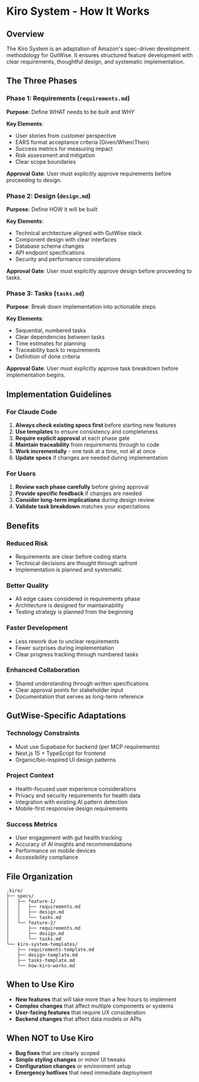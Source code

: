 # Kiro System - How It Works

## Overview
The Kiro System is an adaptation of Amazon's spec-driven development methodology for GutWise. It ensures structured feature development with clear requirements, thoughtful design, and systematic implementation.

## The Three Phases

### Phase 1: Requirements (`requirements.md`)
**Purpose**: Define WHAT needs to be built and WHY

**Key Elements**:
- User stories from customer perspective
- EARS format acceptance criteria (Given/When/Then)
- Success metrics for measuring impact
- Risk assessment and mitigation
- Clear scope boundaries

**Approval Gate**: User must explicitly approve requirements before proceeding to design.

### Phase 2: Design (`design.md`)  
**Purpose**: Define HOW it will be built

**Key Elements**:
- Technical architecture aligned with GutWise stack
- Component design with clear interfaces
- Database schema changes
- API endpoint specifications
- Security and performance considerations

**Approval Gate**: User must explicitly approve design before proceeding to tasks.

### Phase 3: Tasks (`tasks.md`)
**Purpose**: Break down implementation into actionable steps

**Key Elements**:
- Sequential, numbered tasks
- Clear dependencies between tasks
- Time estimates for planning
- Traceability back to requirements
- Definition of done criteria

**Approval Gate**: User must explicitly approve task breakdown before implementation begins.

## Implementation Guidelines

### For Claude Code
1. **Always check existing specs first** before starting new features
2. **Use templates** to ensure consistency and completeness
3. **Require explicit approval** at each phase gate
4. **Maintain traceability** from requirements through to code
5. **Work incrementally** - one task at a time, not all at once
6. **Update specs** if changes are needed during implementation

### For Users
1. **Review each phase carefully** before giving approval
2. **Provide specific feedback** if changes are needed
3. **Consider long-term implications** during design review
4. **Validate task breakdown** matches your expectations

## Benefits

### Reduced Risk
- Requirements are clear before coding starts
- Technical decisions are thought through upfront
- Implementation is planned and systematic

### Better Quality
- All edge cases considered in requirements phase
- Architecture is designed for maintainability
- Testing strategy is planned from the beginning

### Faster Development
- Less rework due to unclear requirements
- Fewer surprises during implementation
- Clear progress tracking through numbered tasks

### Enhanced Collaboration
- Shared understanding through written specifications
- Clear approval points for stakeholder input
- Documentation that serves as long-term reference

## GutWise-Specific Adaptations

### Technology Constraints
- Must use Supabase for backend (per MCP requirements)
- Next.js 15 + TypeScript for frontend
- Organic/bio-inspired UI design patterns

### Project Context
- Health-focused user experience considerations
- Privacy and security requirements for health data
- Integration with existing AI pattern detection
- Mobile-first responsive design requirements

### Success Metrics
- User engagement with gut health tracking
- Accuracy of AI insights and recommendations
- Performance on mobile devices
- Accessibility compliance

## File Organization
```
.kiro/
├── specs/
│   ├── feature-1/
│   │   ├── requirements.md
│   │   ├── design.md
│   │   └── tasks.md
│   └── feature-2/
│       ├── requirements.md
│       ├── design.md
│       └── tasks.md
└── kiro-system-templates/
    ├── requirements-template.md
    ├── design-template.md
    ├── tasks-template.md
    └── how-kiro-works.md
```

## When to Use Kiro
- **New features** that will take more than a few hours to implement
- **Complex changes** that affect multiple components or systems
- **User-facing features** that require UX consideration
- **Backend changes** that affect data models or APIs

## When NOT to Use Kiro
- **Bug fixes** that are clearly scoped
- **Simple styling changes** or minor UI tweaks
- **Configuration changes** or environment setup
- **Emergency hotfixes** that need immediate deployment